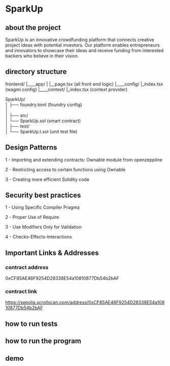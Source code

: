 # SparkUp

## about the project 
SparkUp is an innovative crowdfunding platform that connects creative project ideas with potential investors. Our platform enables entrepreneurs and innovators to showcase their ideas and receive funding from interested backers who believe in their vision.

## directory structure

frontend/
|____app/
|      |__page.tsx  (all front end logic)
|____config/
        |_index.tsx (wagmi config)
|____context/
        |_index.tsx (context provider)    

SparkUp/                
│
├── foundry.toml      (foundry config)    
│     
│
├── src/                   
│   └── SparkUp.sol  (smart contract)      
│
├── test/                   
│   └── SparkUp.t.sol (unit test file)                    


## Design Patterns
1 - Importing and extending contracts:
    Ownable module from openzeppline 

2 - Restricting access to certain functions using Ownable 

3 - Creating more efficient Solidity code

## Security best practices

1 - Using Specific Compiler Pragma

2 - Proper Use of Require

3 - Use Modifiers Only for Validation 

4 - Checks-Effects-Interactions

## Important Links & Addresses

### contract address 
0xCF85AE46F9254D28338E54a10810877Db54b2bAF

### contract link
https://sepolia.scrollscan.com/address/0xCF85AE46F9254D28338E54a10810877Db54b2bAF





## how to run tests


## how to run the program 


## demo